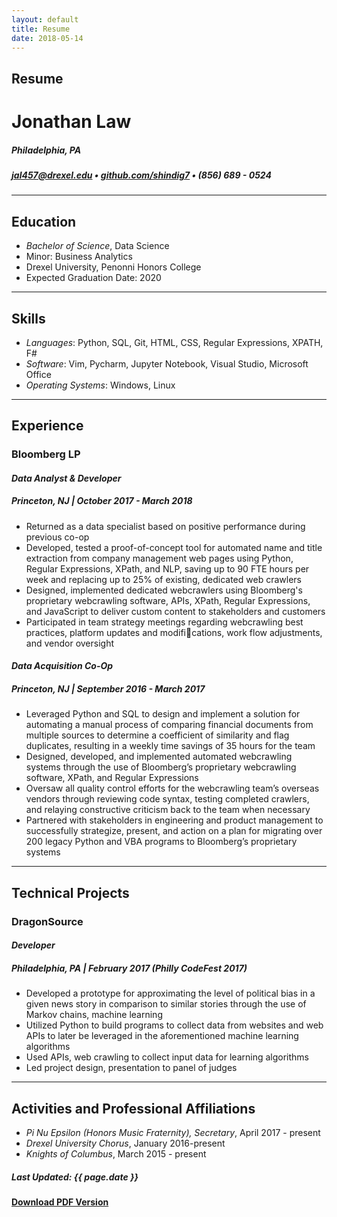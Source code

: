 ```yaml
---
layout: default
title: Resume
date: 2018-05-14
---
```


## Resume
# Jonathan Law
##### *Philadelphia, PA*  
##### [jal457@drexel.edu](mailto:jal457@drexel.edu) • [github.com/shindig7](http://www.github.com/shindig7) • (856) 689 - 0524  
---
## Education
- *Bachelor of Science*, Data Science
- Minor: Business Analytics
- Drexel University, Penonni Honors College
- Expected Graduation Date: 2020

----

## Skills
- *Languages*: Python, SQL, Git, HTML, CSS, Regular Expressions, XPATH, F#
- *Software*: Vim, Pycharm, Jupyter Notebook, Visual Studio, Microsoft Office
- *Operating Systems*: Windows, Linux

----

## Experience
### Bloomberg LP
#### *Data Analyst & Developer*
##### Princeton, NJ | October 2017 - March 2018
- Returned as a data specialist based on positive performance during previous co-op
- Developed, tested a proof-of-concept tool for automated name and title extraction from company management web pages using Python, Regular Expressions, XPath, and NLP, saving up to 90 FTE hours per week and replacing up to 25% of existing, dedicated web crawlers
- Designed, implemented dedicated webcrawlers using Bloomberg's proprietary webcrawling software, APIs, XPath, Regular Expressions, and JavaScript to deliver custom content to stakeholders and customers
- Participated in team strategy meetings regarding webcrawling best practices, platform updates and modifications, work flow adjustments, and vendor oversight

#### *Data Acquisition Co-Op*
##### Princeton, NJ | September 2016 - March 2017
- Leveraged Python and SQL to design and implement a solution for automating a manual process of comparing financial documents from multiple sources to determine a coefficient of similarity and flag duplicates, resulting in a weekly time savings of 35 hours for the team
- Designed, developed, and implemented automated webcrawling systems through the use of Bloomberg’s proprietary webcrawling software, XPath, and Regular Expressions
- Oversaw all quality control efforts for the webcrawling team’s overseas vendors through reviewing code syntax, testing completed crawlers, and relaying constructive criticism back to the team when necessary
- Partnered with stakeholders in engineering and product management to successfully strategize, present, and action on a plan for migrating over 200 legacy Python and VBA programs to Bloomberg’s proprietary systems

---

## Technical Projects
### DragonSource
#### *Developer*  
##### Philadelphia, PA | February 2017 (Philly CodeFest 2017)
- Developed a prototype for approximating the level of political bias in a given news story in comparison to similar stories through the use of Markov chains, machine learning
- Utilized Python to build programs to collect data from websites and web APIs to later be leveraged in the aforementioned machine learning algorithms
- Used APIs, web crawling to collect input data for learning algorithms
- Led project design, presentation to panel of judges

---

## Activities and Professional Affiliations
- *Pi Nu Epsilon (Honors Music Fraternity), Secretary*, April 2017 - present
- *Drexel University Chorus*, January 2016-present
- *Knights of Columbus*, March 2015 - present


##### Last Updated: {{ page.date }}
#### **[Download PDF Version](/files/Resume.pdf)**
